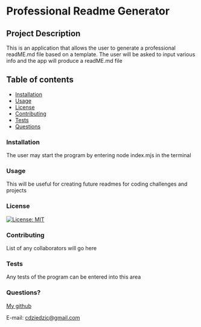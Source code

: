 # Professional Readme Generator

## Project Description
This is an application that allows the user to generate a professional readME.md file based on a template. The user will be asked to input various info and the app will produce a readME.md file

## Table of contents

- [Installation](#installation)
- [Usage](#usage)
- [License](#license)
- [Contributing](#contributing)
- [Tests](#tests)
- [Questions](#questions)


### Installation
The user may start the program by entering node index.mjs in the terminal

### Usage 
This will be useful for creating future readmes for coding challenges and projects

### License

[![License: MIT](https://img.shields.io/badge/License-MIT-yellow.svg)](https://opensource.org/licenses/MIT)

### Contributing

List of any collaborators will go here

### Tests

Any tests of the program can be entered into this area

### Questions?

[My github](github.com/Cdziedzic)

E-mail: cdziedzic@gmail.com

